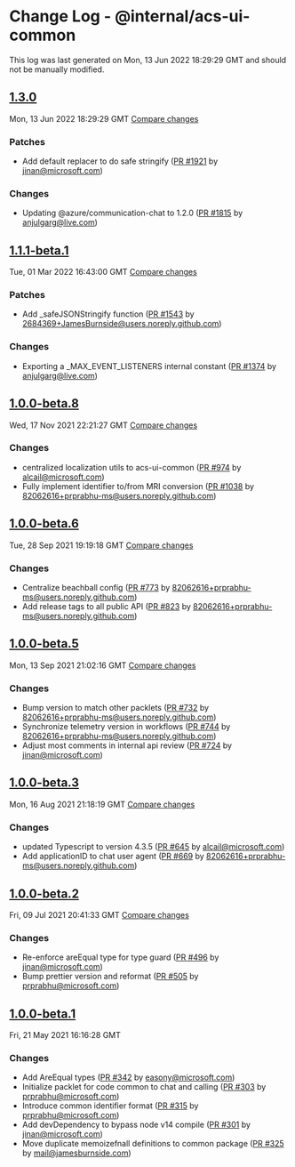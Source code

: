 # Change Log - @internal/acs-ui-common

This log was last generated on Mon, 13 Jun 2022 18:29:29 GMT and should not be manually modified.

<!-- Start content -->

## [1.3.0](https://github.com/azure/communication-ui-library/tree/@internal/acs-ui-common_v1.3.0)

Mon, 13 Jun 2022 18:29:29 GMT 
[Compare changes](https://github.com/azure/communication-ui-library/compare/@internal/acs-ui-common_v1.2.2-beta.1...@internal/acs-ui-common_v1.3.0)

### Patches

- Add default replacer to do safe stringify ([PR #1921](https://github.com/azure/communication-ui-library/pull/1921) by jinan@microsoft.com)

### Changes

- Updating @azure/communication-chat to 1.2.0 ([PR #1815](https://github.com/azure/communication-ui-library/pull/1815) by anjulgarg@live.com)

## [1.1.1-beta.1](https://github.com/azure/communication-ui-library/tree/@internal/acs-ui-common_v1.1.1-beta.1)

Tue, 01 Mar 2022 16:43:00 GMT 
[Compare changes](https://github.com/azure/communication-ui-library/compare/@internal/acs-ui-common_v1.0.1...@internal/acs-ui-common_v1.1.1-beta.1)

### Patches

- Add _safeJSONStringify function ([PR #1543](https://github.com/azure/communication-ui-library/pull/1543) by 2684369+JamesBurnside@users.noreply.github.com)

### Changes

- Exporting a _MAX_EVENT_LISTENERS internal constant ([PR #1374](https://github.com/azure/communication-ui-library/pull/1374) by anjulgarg@live.com)

## [1.0.0-beta.8](https://github.com/azure/communication-ui-library/tree/@internal/acs-ui-common_v1.0.0-beta.8)

Wed, 17 Nov 2021 22:21:27 GMT 
[Compare changes](https://github.com/azure/communication-ui-library/compare/@internal/acs-ui-common_v1.0.0-beta.7..@internal/acs-ui-common_v1.0.0-beta.8)

### Changes

- centralized localization utils to acs-ui-common ([PR #974](https://github.com/azure/communication-ui-library/pull/974) by alcail@microsoft.com)
- Fully implement identifier to/from MRI conversion ([PR #1038](https://github.com/azure/communication-ui-library/pull/1038) by 82062616+prprabhu-ms@users.noreply.github.com)

## [1.0.0-beta.6](https://github.com/azure/communication-ui-library/tree/@internal/acs-ui-common_v1.0.0-beta.6)

Tue, 28 Sep 2021 19:19:18 GMT 
[Compare changes](https://github.com/azure/communication-ui-library/compare/@internal/acs-ui-common_v1.0.0-beta.5..@internal/acs-ui-common_v1.0.0-beta.6)

### Changes

- Centralize beachball config ([PR #773](https://github.com/azure/communication-ui-library/pull/773) by 82062616+prprabhu-ms@users.noreply.github.com)
- Add release tags to all public API ([PR #823](https://github.com/azure/communication-ui-library/pull/823) by 82062616+prprabhu-ms@users.noreply.github.com)

## [1.0.0-beta.5](https://github.com/azure/communication-ui-library/tree/@internal/acs-ui-common_v1.0.0-beta.5)

Mon, 13 Sep 2021 21:02:16 GMT 
[Compare changes](https://github.com/azure/communication-ui-library/compare/@internal/acs-ui-common_v1.0.0-beta.3..@internal/acs-ui-common_v1.0.0-beta.5)

### Changes

- Bump version to match other packlets ([PR #732](https://github.com/azure/communication-ui-library/pull/732) by 82062616+prprabhu-ms@users.noreply.github.com)
- Synchronize telemetry version in workflows ([PR #744](https://github.com/azure/communication-ui-library/pull/744) by 82062616+prprabhu-ms@users.noreply.github.com)
- Adjust most comments in internal api review ([PR #724](https://github.com/azure/communication-ui-library/pull/724) by jinan@microsoft.com)

## [1.0.0-beta.3](https://github.com/azure/communication-ui-library/tree/@internal/acs-ui-common_v1.0.0-beta.3)

Mon, 16 Aug 2021 21:18:19 GMT 
[Compare changes](https://github.com/azure/communication-ui-library/compare/@internal/acs-ui-common_v1.0.0-beta.2..@internal/acs-ui-common_v1.0.0-beta.3)

### Changes

- updated Typescript to version 4.3.5 ([PR #645](https://github.com/azure/communication-ui-library/pull/645) by alcail@microsoft.com)
- Add applicationID to chat user agent ([PR #669](https://github.com/azure/communication-ui-library/pull/669) by 82062616+prprabhu-ms@users.noreply.github.com)

## [1.0.0-beta.2](https://github.com/azure/communication-ui-library/tree/acs-ui-common_v1.0.0-beta.2)

Fri, 09 Jul 2021 20:41:33 GMT 
[Compare changes](https://github.com/azure/communication-ui-library/compare/acs-ui-common_v1.0.0-beta.1..acs-ui-common_v1.0.0-beta.2)

### Changes

- Re-enforce areEqual type for type guard ([PR #496](https://github.com/azure/communication-ui-library/pull/496) by jinan@microsoft.com)
- Bump prettier version and reformat ([PR #505](https://github.com/azure/communication-ui-library/pull/505) by prprabhu@microsoft.com)

## [1.0.0-beta.1](https://github.com/azure/communication-ui-library/tree/acs-ui-common_v1.0.0-beta.1)

Fri, 21 May 2021 16:16:28 GMT

### Changes

- Add AreEqual types ([PR #342](https://github.com/azure/communication-ui-library/pull/342) by easony@microsoft.com)
- Initialize packlet for code common to chat and calling ([PR #303](https://github.com/azure/communication-ui-library/pull/303) by prprabhu@microsoft.com)
- Introduce common identifier format ([PR #315](https://github.com/azure/communication-ui-library/pull/315) by prprabhu@microsoft.com)
- Add devDependency to bypass node v14 compile ([PR #301](https://github.com/azure/communication-ui-library/pull/301) by jinan@microsoft.com)
- Move duplicate memoizefnall definitions to common package ([PR #325](https://github.com/azure/communication-ui-library/pull/325) by mail@jamesburnside.com)
